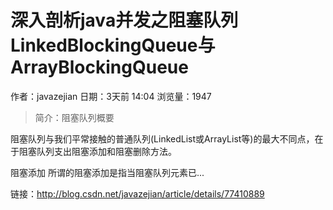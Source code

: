 # 深入剖析java并发之阻塞队列LinkedBlockingQueue与ArrayBlockingQueue
作者：javazejian
日期：3天前 14:04
浏览量：1947
> 简介：阻塞队列概要

阻塞队列与我们平常接触的普通队列(LinkedList或ArrayList等)的最大不同点，在于阻塞队列支出阻塞添加和阻塞删除方法。


阻塞添加 
所谓的阻塞添加是指当阻塞队列元素已...

 链接：http://blog.csdn.net/javazejian/article/details/77410889
